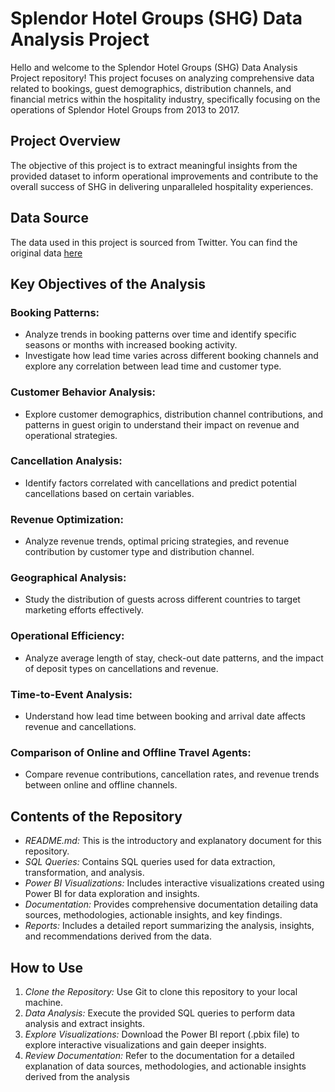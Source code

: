 # Splendor Hotel Groups (SHG) Data Analysis Project

Hello and welcome to the Splendor Hotel Groups (SHG) Data Analysis Project repository! This project focuses on analyzing comprehensive data related to bookings, guest demographics, distribution channels, and financial metrics within the hospitality industry, specifically focusing on the operations of Splendor Hotel Groups from 2013 to 2017.

## Project Overview

The objective of this project is to extract meaningful insights from the provided dataset to inform operational improvements and contribute to the overall success of SHG in delivering unparalleled hospitality experiences.

## Data Source

The data used in this project is sourced from Twitter. You can find the original data [here](https://twitter.com/iam_Uchenna/status/1728104132219924881?t=IrzjP2ShoNe6PDO1pWrIng&s=19)

## Key Objectives of the Analysis

 ### Booking Patterns:
- Analyze trends in booking patterns over time and identify specific seasons or months with increased booking activity.
- Investigate how lead time varies across different booking channels and explore any correlation between lead time and customer type.

### Customer Behavior Analysis:
- Explore customer demographics, distribution channel contributions, and patterns in guest origin to understand their impact on revenue and operational strategies.

### Cancellation Analysis:
- Identify factors correlated with cancellations and predict potential cancellations based on certain variables.

### Revenue Optimization:
- Analyze revenue trends, optimal pricing strategies, and revenue contribution by customer type and distribution channel.

### Geographical Analysis:
- Study the distribution of guests across different countries to target marketing efforts effectively.

### Operational Efficiency:
- Analyze average length of stay, check-out date patterns, and the impact of deposit types on cancellations and revenue.

### Time-to-Event Analysis:
- Understand how lead time between booking and arrival date affects revenue and cancellations.

### Comparison of Online and Offline Travel Agents:
- Compare revenue contributions, cancellation rates, and revenue trends between online and offline channels.

## Contents of the Repository
- *README.md:* This is the introductory and explanatory document for this repository.
- *SQL Queries:* Contains SQL queries used for data extraction, transformation, and analysis.
- *Power BI Visualizations:* Includes interactive visualizations created using Power BI for data exploration and insights.
- *Documentation:* Provides comprehensive documentation detailing data sources, methodologies, actionable insights, and key findings.
- *Reports:* Includes a detailed report summarizing the analysis, insights, and recommendations derived from the data.

## How to Use
1. *Clone the Repository:* Use Git to clone this repository to your local machine.
2. *Data Analysis:* Execute the provided SQL queries to perform data analysis and extract insights.
3. *Explore Visualizations:* Download the Power BI report (.pbix file) to explore interactive visualizations and gain deeper insights.
4. *Review Documentation:* Refer to the documentation for a detailed explanation of data sources, methodologies, and actionable insights derived from the analysis
